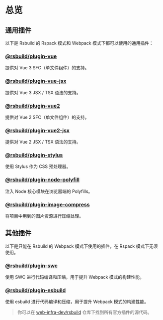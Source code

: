 # 总览

## 通用插件

以下是 Rsbuild 的 Rspack 模式和 Webpack 模式下都可以使用的通用插件：

### [@rsbuild/plugin-vue](/plugins/list/plugin-vue.html)

提供对 Vue 3 SFC（单文件组件）的支持。

### [@rsbuild/plugin-vue-jsx](/plugins/list/plugin-vue-jsx.html)

提供对 Vue 3 JSX / TSX 语法的支持。

### [@rsbuild/plugin-vue2](/plugins/list/plugin-vue2.html)

提供对 Vue 2 SFC（单文件组件）的支持。

### [@rsbuild/plugin-vue2-jsx](/plugins/list/plugin-vue2-jsx.html)

提供对 Vue 2 JSX / TSX 语法的支持。

### [@rsbuild/plugin-stylus](/plugins/list/plugin-stylus.html)

使用 Stylus 作为 CSS 预处理器。

### [@rsbuild/plugin-node-polyfill](/plugins/list/plugin-node-polyfill.html)

注入 Node 核心模块在浏览器端的 Polyfills。

### [@rsbuild/plugin-image-compress](/plugins/list/plugin-image-compress.html)

将项目中用到的图片资源进行压缩处理。

## 其他插件

以下是只能在 Rsbuild 的 Webpack 模式下使用的插件，在 Rspack 模式下无须使用。

### [@rsbuild/plugin-swc](/plugins/list/plugin-swc.html)

使用 SWC 进行代码编译和压缩，用于提升 Webpack 模式的构建性能。

### [@rsbuild/plugin-esbuild](/plugins/list/plugin-esbuild.html)

使用 esbuild 进行代码编译和压缩，用于提升 Webpack 模式的构建性能。

> 你可以在 [web-infra-dev/rsbuild](https://github.com/web-infra-dev/rsbuild) 仓库下找到所有官方插件的源代码。
